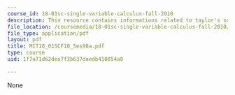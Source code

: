 ```yaml
---
course_id: 18-01sc-single-variable-calculus-fall-2010
description: This resource contains informations related to taylor's series.
file_location: /coursemedia/18-01sc-single-variable-calculus-fall-2010/1f7a71d62dea7f3b637daedb410854a0_MIT18_01SCF10_Ses98a.pdf
file_type: application/pdf
layout: pdf
title: MIT18_01SCF10_Ses98a.pdf
type: course
uid: 1f7a71d62dea7f3b637daedb410854a0

---
```

None